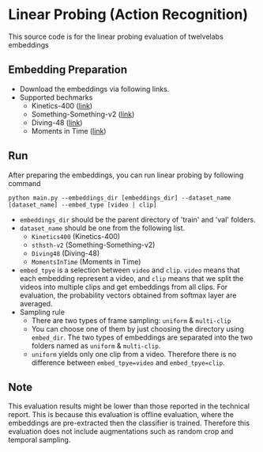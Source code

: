 # Linear Probing (Action Recognition)
This source code is for the linear probing evaluation of twelvelabs embeddings

## Embedding Preparation
- Download the embeddings via following links.
- Supported bechmarks
   - Kinetics-400 ([link](https://www.dropbox.com/scl/fi/loo63h944w9kpt2ykfhlp/Kinetics400.tar?rlkey=qhpuyxi6v0rww8y06cetl73cu&st=2uvenn0n&dl=0))
   - Something-Something-v2 ([link](https://www.dropbox.com/scl/fi/oaa53kpu3kw7sr0734737/sthsth-v2.tar?rlkey=so3pwzxe07bg6ymucd6favtoc&st=hx16uuw2&dl=0))
   - Diving-48 ([link](https://www.dropbox.com/scl/fi/mqxmjaffk7vq14j25ie44/Diving48.tar?rlkey=vly2sf22lbhthko9xh1dwrcsh&st=0cqg7snw&dl=0))
   - Moments in Time ([link](https://www.dropbox.com/scl/fi/u0serudpkicaat97nhqvk/MomentsInTime.tar?rlkey=8jfz6scbffm609ap51axz3zrc&st=e44racfr&dl=0))

## Run
After preparing the embeddings, you can run linear probing by following command

```shell
python main.py --embeddings_dir [embeddings_dir] --dataset_name [dataset_name] --embed_type [video | clip]
```

- `embeddings_dir` should be the parent directory of 'train' and 'val' folders.
- `dataset_name` should be one from the following list.
  - `Kinetics400` (Kinetics-400)
  - `sthsth-v2` (Something-Something-v2)
  - `Diving48` (Diving-48)
  - `MomentsInTime` (Moments in Time)
- `embed_tpye` is a selection between `video` and `clip`. `video` means that each embedding represent a video, and `clip` means that we split the videos into multiple clips and get embeddings from all clips. For evaluation, the probability vectors obtained from softmax layer are averaged.
- Sampling rule
  - There are two types of frame sampling: `uniform` & `multi-clip`
  - You can choose one of them by just choosing the directory using `embed_dir`. The two types of embeddings are separated into the two folders named as `uniform` & `multi-clip`.
  - `uniform` yields only one clip from a video. Therefore there is no difference between `embed_tpye=video` and `embed_tpye=clip`.

## Note
This evaluation results might be lower than those reported in the technical report. This is because this evaluation is offline evaluation, where the embeddings are pre-extracted then the classifier is trained. Therefore this evaluation does not include augmentations such as random crop and temporal sampling.